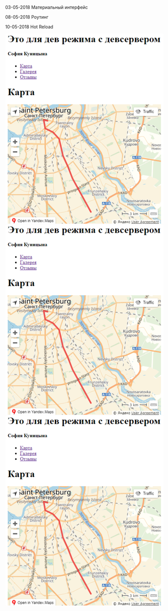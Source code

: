 03-05-2018 Материальный интерфейс

08-05-2018 Роутинг

10-05-2018 Hot Reload

![](https://raw.githubusercontent.com/Kunica97/ReactDemo2018/master/1.png)
![](https://raw.githubusercontent.com/Kunica97/ReactDemo2018/master/1.png)
![](https://raw.githubusercontent.com/Kunica97/ReactDemo2018/master/1.png)
